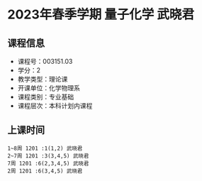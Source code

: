 # 2023年春季学期 量子化学 武晓君






## 课程信息

- 课程号：003151.03
- 学分：2
- 教学类型：理论课
- 开课单位：化学物理系
- 课程类别：专业基础
- 课程层次：本科计划内课程

## 上课时间

```
1~8周 1201 :1(1,2) 武晓君
2~7周 1201 :3(3,4,5) 武晓君
7周 1201 :6(2,3,4,5) 武晓君
2周 1201 :6(3,4,5) 武晓君
```

